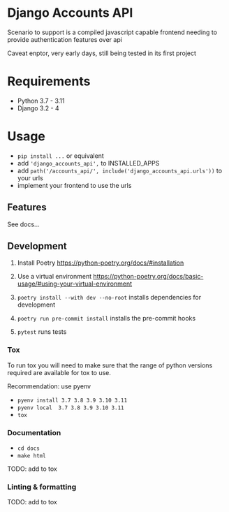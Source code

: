 # Django Accounts API

Scenario to support is a compiled javascript capable frontend needing to provide authentication features over api

Caveat enptor, very early days, still being tested in its first project

# Requirements
- Python 3.7 - 3.11
- Django 3.2 - 4

# Usage

- `pip install ...` or equivalent
- add `'django_accounts_api',` to INSTALLED_APPS
- add `path('/accounts_api/', include('django_accounts_api.urls'))` to your urls
- implement your frontend to use the urls

## Features

See docs...


## Development
1. Install Poetry https://python-poetry.org/docs/#installation

2. Use a virtual environment https://python-poetry.org/docs/basic-usage/#using-your-virtual-environment

3. `poetry install --with dev --no-root` installs dependencies for development

4. `poetry run pre-commit install` installs the pre-commit hooks

5. `pytest` runs tests

### Tox

To run tox you will need to make sure that the range of python versions required are available for tox to use.

Recommendation: use pyenv
- `pyenv install 3.7 3.8 3.9 3.10 3.11`
- `pyenv local  3.7 3.8 3.9 3.10 3.11`
- `tox`

### Documentation

- `cd docs`
- `make html`

TODO: add to tox

### Linting & formatting

TODO: add to tox
